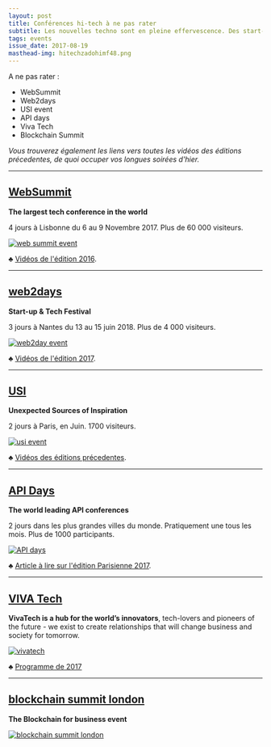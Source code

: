 ```yaml
---
layout: post
title: Conférences hi-tech à ne pas rater
subtitle: Les nouvelles techno sont en pleine effervescence. Des start-up mais aussi des nouveaux services, des nouveaux produits et surtout des nouveaux usages viennent révolutionner notre quotidien et celui de nos entreprises. Un bon moyen de rester à la page est de participer à une conférence Hi-Tech. Enthousiasme garanti !
tags: events
issue_date: 2017-08-19
masthead-img: hitechzadohimf48.png
---
```


A ne pas rater :

- WebSummit
- Web2days
- USI event
- API days
- Viva Tech
- Blockchain Summit

_Vous trouverez également les liens vers toutes les vidéos des éditions précedentes, de quoi occuper vos longues soirées d'hier._

---

## [WebSummit](https://websummit.com/)

**The largest tech conference in the world**

4 jours à Lisbonne du 6 au 9 Novembre 2017. Plus de 60 000 visiteurs.

<a href="https://websummit.com/"><img src="{{ site.baseurl }}/assets/noindex/evtwebsum16.jpg" alt="web summit event"/></a>

:clubs: [Vidéos de l'édition 2016](https://www.youtube.com/channel/UCJtkHqH4Qof97TSx7BzE5IQ/videos).

---

## [web2days](https://web2day.co/)

**Start-up & Tech Festival**

3 jours à Nantes du 13 au 15 juin 2018. Plus de 4 000 visiteurs.

<a href="https://web2day.co/"><img src="{{ site.baseurl }}/assets/noindex/snip_20170820104404.png" alt="web2day event"/></a>

:clubs: [Vidéos de l'édition 2017](https://www.youtube.com/channel/UCCzfEV7NDD5OvkE3Ua7pcxQ/videos).

---

## [USI](http://www.usievents.com/fr)

**Unexpected Sources of Inspiration**

2 jours à Paris, en Juin. 1700 visiteurs.

<a href="http://www.usievents.com/fr"><img src="{{ site.baseurl }}/assets/noindex/usi.jpg" alt="usi event"/></a>

:clubs: [Vidéos des éditions précedentes](https://www.youtube.com/user/usievents/videos).

---

## [API Days](http://www.apidays.io/)

**The world leading API conferences**

2 jours dans les plus grandes villes du monde. Pratiquement une tous les mois. Plus de 1000 participants.

<a href="http://www.apidays.io/"><img src="{{ site.baseurl }}/assets/noindex/apidays.png" alt="API days"/></a>

:clubs: [Article à lire sur l'édition Parisienne 2017](http://blog.d2-si.fr/2017/01/05/api-days-paris/).

---

## [VIVA Tech](https://vivatechnology.com/)

**VivaTech is a hub for the world’s innovators**, tech-lovers and pioneers of the future - we exist to create relationships that will change business and society for tomorrow.

<a href="https://vivatechnology.com/"><img src="{{ site.baseurl }}/assets/noindex/viva-technology.png" alt="vivatech"/></a>

:clubs: [Programme de 2017](https://vivatechnology.com/program/program/)

---

## [blockchain summit london](http://blockchainsummitlondon.com/) 

**The Blockchain for business event**

<a href="http://blockchainsummitlondon.com/"><img src="{{ site.baseurl }}/assets/noindex/9738bcsummitlo.png" alt="blockchain summit london"/></a>


